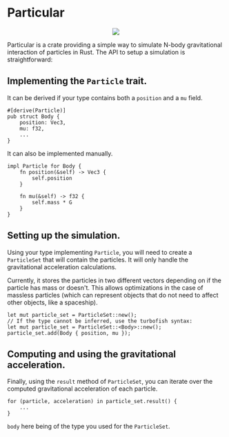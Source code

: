 # Particular
 
<p align="center">
  <img src="./particular_5000_bodies.gif">
</p>
 
Particular is a crate providing a simple way to simulate N-body gravitational interaction of particles in Rust.
The API to setup a simulation is straightforward:

## Implementing the `Particle` trait. 
It can be derived if your type contains both a `position` and a `mu` field.
```
#[derive(Particle)]
pub struct Body {
    position: Vec3,
    mu: f32,
    ...
}
```
It can also be implemented manually.
```
impl Particle for Body {
    fn position(&self) -> Vec3 {
        self.position
    }

    fn mu(&self) -> f32 {
        self.mass * G
    }
}
```
## Setting up the simulation.
Using your type implementing `Particle`, you will need to create a `ParticleSet` that will contain the particles. It will only handle the gravitational acceleration calculations.

Currently, it stores the particles in two different vectors depending on if the particle has mass or doesn't. This allows optimizations in the case of massless particles (which can represent objects that do not need to affect other objects, like a spaceship).
```
let mut particle_set = ParticleSet::new();
// If the type cannot be inferred, use the turbofish syntax:
let mut particle_set = ParticleSet::<Body>::new();
particle_set.add(Body { position, mu });
```
## Computing and using the gravitational acceleration.
Finally, using the `result` method of `ParticleSet`, you can iterate over the computed gravitational acceleration of each particle.
```
for (particle, acceleration) in particle_set.result() {
    ...
}
```
`body` here being of the type you used for the `ParticleSet`.
